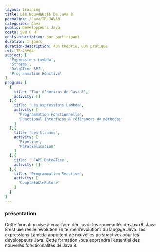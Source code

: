 ```yaml
---
layout: training
title: Les Nouveautés De Java 8
permalink: /Java/TR-JAVA8
categories: Java
public: Développeurs Java
costs: 590 € HT
costs-description: par participant
duration: 1 jours
duration-description: 40% théorie, 60% pratique
ref: TR-JAVA8
subject: [
  'Expressions Lambda',
  'Streams',
  'Date&Time API',
  'Programmation Reactive'
]
program: [
  {
    title: 'Tour d’horizon de Java 8',
    activity: []
  },{
    title: 'Les expressions Lambda',
    activity: [
      'Programmation Fonctionnelle',
      'Functional Interfaces & références de méthodes'
    ]
  },{
    title: 'Les Streams',
    activity: [
      'Pipeline',
      'Parallélisation'
    ]
  },{
    title: 'L’API Date&Time',
    activity: []
  },{
    title: 'Programmation Reactive',
    activity: [
      'CompletableFuture'
    ]
  }
]
---
```


### présentation
Cette formation vise à vous faire découvrir les nouveautés de Java 8.
Java 8 est une réelle révolution en terme d’évolutions du langage Java. Les expressions Lambda apportent de nouvelles perspectives pour les développeurs Java.
Cette formation vous apprendra l’essentiel des nouvelles fonctionnalités de Java 8.
